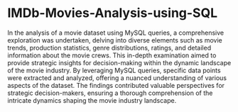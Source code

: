 # IMDb-Movies-Analysis-using-SQL

In the analysis of a movie dataset using MySQL queries, a comprehensive exploration was undertaken, delving into diverse elements such as movie trends, production statistics, genre distributions, ratings, and detailed information about the movie crews. This in-depth examination aimed to provide strategic insights for decision-making within the dynamic landscape of the movie industry. By leveraging MySQL queries, specific data points were extracted and analyzed, offering a nuanced understanding of various aspects of the dataset. The findings contributed valuable perspectives for strategic decision-makers, ensuring a thorough comprehension of the intricate dynamics shaping the movie industry landscape.

